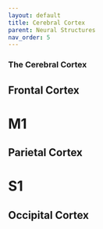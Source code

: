 ```yaml
--- 
layout: default
title: Cerebral Cortex
parent: Neural Structures
nav_order: 5
---
```


### The Cerebral Cortex

## Frontal Cortex

# M1

## Parietal Cortex

# S1

## Occipital Cortex
